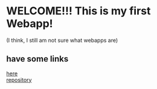 # WELCOME!!!   This is my first Webapp!
(I think, I still am not sure what webapps are)  
<!--
comment
-->
## have some links
[here](https://github.com/ChocolateThundA/Babys-First-Repository/blob/master/markdown01.md)  
[repository](https://github.com/ChocolateThundA/Babys-First-Repository)






